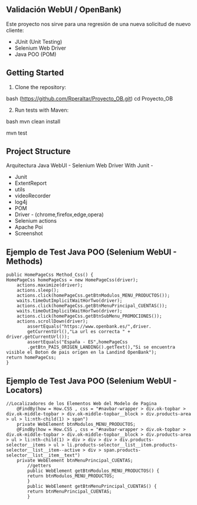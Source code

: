 ## Validación WebUI / OpenBank)

Este proyecto nos sirve para una regresión de una nueva solicitud de nuevo cliente:

- JUnit (Unit Testing)
- Selenium Web Driver
- Java POO (POM)

## Getting Started

1. Clone the repository:

bash
(https://github.com/Rperaltar/Proyecto_OB.git)
cd Proyecto_OB

2. Run tests with Maven:

bash
mvn clean install

mvn test

##  Project Structure

Arquitectura Java WebUI - Selenium Web Driver With Junit -  
- Junit
- ExtentReport
- utils
- videoRecorder
- log4j
- POM
- Driver - (chrome,firefox,edge,opera)
- Selenium actions
- Apache Poi
- Screenshot
  
##  Ejemplo de Test Java POO (Selenium WebUI - Methods)

    public HomePageCss Method_Css() {
    HomePageCss homePageCss = new HomePageCss(driver);
        actions.maximize(driver);
        actions.sleep();
        actions.click(homePageCss.getBtnModulos_MENU_PRODUCTOS());
        waits.timeOutImplicitWaitHorTwo(driver);
        actions.click(homePageCss.getBtnMenuPrincipal_CUENTAS());
        waits.timeOutImplicitWaitHorTwo(driver);
        actions.click(homePageCss.getBtnSubMenu_PROMOCIONES());
        actions.scrollDown(driver);
            assertEquals("https://www.openbank.es/",driver.
            getCurrentUrl(),"La url es correcta " + driver.getCurrentUrl());
            assertEquals("España - ES",homePageCss
            .getBtn_PAIS_ORIGEN_LANDING().getText(),"Si se encuentra visible el Boton de pais origen en la Landind OpenBank");
    return homePageCss;
    }

##  Ejemplo de Test Java POO (Selenium WebUI - Locators)
    //Localizadores de los Elementos Web del Modelo de Pagina
        @FindBy(how = How.CSS , css = "#navbar-wrapper > div.ok-topbar > div.ok-middle-topbar > div.ok-middle-topbar__block > div.products-area > ul > li:nth-child(1) > span")
        private WebElement btnModulos_MENU_PRODUCTOS;
        @FindBy(how = How.CSS , css = "#navbar-wrapper > div.ok-topbar > div.ok-middle-topbar > div.ok-middle-topbar__block > div.products-area > ul > li:nth-child(1) > div > div > div > div.products-selector__items > ul > li.products-selector__list__item.products-selector__list__item--active > div > span.products-selector__list__item__text")
        private WebElement btnMenuPrincipal_CUENTAS;
            //getters
            public WebElement getBtnModulos_MENU_PRODUCTOS() {
            return btnModulos_MENU_PRODUCTOS;
            }
            public WebElement getBtnMenuPrincipal_CUENTAS() {
            return btnMenuPrincipal_CUENTAS;
            }
